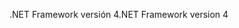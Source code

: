 <span data-ttu-id="aa235-101">.NET Framework versión 4</span><span class="sxs-lookup"><span data-stu-id="aa235-101">.NET Framework version 4</span></span>
